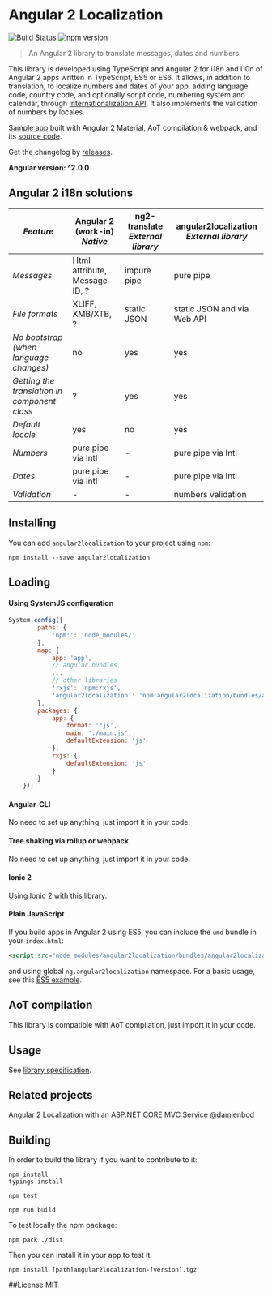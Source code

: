 # Angular 2 Localization
[![Build Status](https://travis-ci.org/robisim74/angular2localization.svg?branch=master)](https://travis-ci.org/robisim74/angular2localization) [![npm version](https://badge.fury.io/js/angular2localization.svg)](https://badge.fury.io/js/angular2localization)
> An Angular 2 library to translate messages, dates and numbers.

This library is developed using TypeScript and Angular 2 for i18n and l10n of Angular 2 apps written in TypeScript, ES5 or ES6. 
It allows, in addition to translation, to localize numbers and dates of your app, adding language code, country code, and optionally script code, numbering system and calendar, through [Internationalization API](https://developer.mozilla.org/en-US/docs/Web/JavaScript/Reference/Global_Objects/Intl). It also implements the validation of numbers by locales. 

[Sample app](http://robisim74.github.io/angular2localization) built with Angular 2 Material, AoT compilation & webpack, and its [source code](https://github.com/robisim74/angular2localization/tree/gh-pages).

Get the changelog by [releases](https://github.com/robisim74/angular2localization/releases).

**Angular version: ^2.0.0**

## Angular 2 i18n solutions
| _Feature_ | **Angular 2 (work-in)** _Native_ | **ng2-translate** _External library_ | **angular2localization** _External library_ |
| --------- | -------------------------------- | ------------------------------------ | ------------------------------------------- |
_Messages_ | Html attribute, Message ID, ? | impure pipe | pure pipe
_File formats_ | XLIFF, XMB/XTB, ? | static JSON | static JSON and via Web API
_No bootstrap (when language changes)_ | no | yes | yes
_Getting the translation in component class_ | ? | yes | yes
_Default locale_ | yes | no | yes
_Numbers_ | pure pipe via Intl | - | pure pipe via Intl
_Dates_ | pure pipe via Intl | - | pure pipe via Intl
_Validation_ | - | - | numbers validation 

## Installing
You can add `angular2localization` to your project using `npm`:
```Shell
npm install --save angular2localization
```

## Loading
#### Using SystemJS configuration
```JavaScript
System.config({
        paths: {
            'npm:': 'node_modules/'
        },
        map: {
            app: 'app',
            // angular bundles
            ...
            // other libraries
            'rxjs': 'npm:rxjs',
            'angular2localization': 'npm:angular2localization/bundles/angular2localization.umd.min.js'
        },
        packages: {
            app: {
                format: 'cjs',
                main: './main.js',
                defaultExtension: 'js'
            },
            rxjs: {
                defaultExtension: 'js'
            }
        }
    });
```

#### Angular-CLI
No need to set up anything, just import it in your code.

#### Tree shaking via rollup or webpack
No need to set up anything, just import it in your code.

#### Ionic 2
[Using Ionic 2](https://github.com/robisim74/angular2localization/blob/master/doc/spec.md#Appendix%20A) with this library.

#### Plain JavaScript
If you build apps in Angular 2 using ES5, you can include the `umd` bundle in your `index.html`:
```Html
<script src="node_modules/angular2localization/bundles/angular2localization.umd.min.js"></script>
```
and using global `ng.angular2localization` namespace. For a basic usage, see this [ES5 example](https://github.com/robisim74/angular2localization/blob/master/doc/spec.md#Appendix%20B).

## AoT compilation
This library is compatible with AoT compilation, just import it in your code.

## Usage
See [library specification](https://github.com/robisim74/angular2localization/blob/master/doc/spec.md).

## Related projects
[Angular 2 Localization with an ASP.NET CORE MVC Service](https://damienbod.com/2016/04/29/angular-2-localization-with-an-asp-net-core-mvc-service/) @damienbod

## Building
In order to build the library if you want to contribute to it:
```Shell
npm install
typings install

npm test

npm run build
```
To test locally the npm package:
```Shell
npm pack ./dist
```
Then you can install it in your app to test it:
```Shell
npm install [path]angular2localization-[version].tgz
```

##License
MIT
